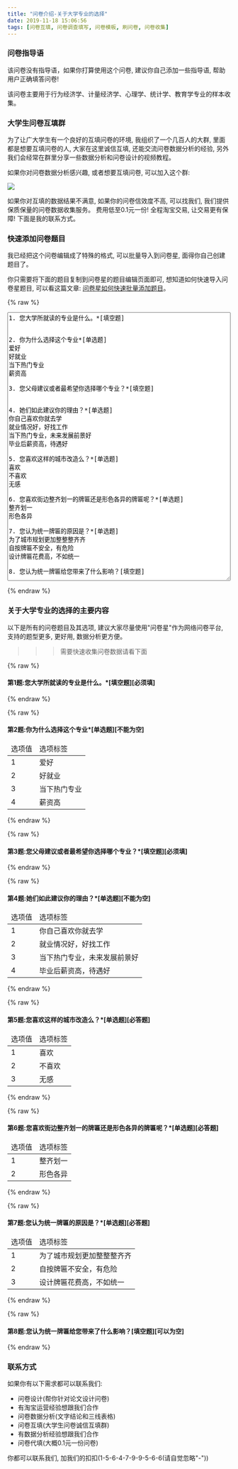```yaml
---
title: "问卷介绍-关于大学专业的选择"
date: 2019-11-18 15:06:56
tags: [问卷互填, 问卷调查填写, 问卷模板, 刷问卷, 问卷收集]
---
```


### 问卷指导语

该问卷没有指导语，如果你打算使用这个问卷, 建议你自己添加一些指导语, 帮助用户正确填答问卷!

该问卷主要用于行为经济学、计量经济学、心理学、统计学、教育学专业的样本收集。

<!-- more -->


### 大学生问卷互填群

为了让广大学生有一个良好的互填问卷的环境, 我组织了一个几百人的大群, 里面都是想要互填问卷的人, 大家在这里诚信互填, 
还能交流问卷数据分析的经验, 另外我们会经常在群里分享一些数据分析和问卷设计的视频教程。

如果你对问卷数据分析感兴趣, 或者想要互填问卷, 可以加入这个群:

<img src="/images/问卷互填群二维码.png">

如果你对互填的数据结果不满意, 如果你的问卷信效度不高, 可以找我们, 我们提供保质保量的问卷数据收集服务。 
费用低至0.1元一份! 全程淘宝交易, 让交易更有保障! 下面是我的联系方式。



### 快速添加问卷题目

我已经把这个问卷编辑成了特殊的格式, 可以批量导入到问卷星, 面得你自己创建题目了。

你只需要将下面的题目复制到问卷星的题目编辑页面即可, 想知道如何快速导入问卷星题目, 可以看这篇文章: [问卷星如何快速批量添加题目](https://mlln.cn/2019/06/01/%E9%97%AE%E5%8D%B7%E6%98%9F%E5%A6%82%E4%BD%95%E5%BF%AB%E9%80%9F%E6%B7%BB%E5%8A%A0%E6%89%B9%E9%87%8F%E9%A2%98%E7%9B%AE/index.html)。

{% raw %}
<textarea rows="40" style="width: 100%;">1. 您大学所就读的专业是什么。*[填空题]


2. 你为什么选择这个专业*[单选题]
爱好
好就业
当下热门专业
薪资高

3. 您父母建议或者最希望你选择哪个专业？*[填空题]


4. 她们如此建议你的理由？*[单选题]
你自己喜欢你就去学
就业情况好，好找工作
当下热门专业，未来发展前景好
毕业后薪资高，待遇好

5. 您喜欢这样的城市改造么？*[单选题]
喜欢
不喜欢
无感

6. 您喜欢街边整齐划一的牌匾还是形色各异的牌匾呢？*[单选题]
整齐划一
形色各异

7. 您认为统一牌匾的原因是？*[单选题]
为了城市规划更加整整整齐齐
自按牌匾不安全，有危险
设计牌匾花费高，不如统一

8. 您认为统一牌匾给您带来了什么影响？[填空题]
</textarea>
{% endraw %}

### 关于大学专业的选择的主要内容

以下是所有的问卷题目及其选项, 建议大家尽量使用"问卷星"作为网络问卷平台, 支持的题型更多, 更好用, 数据分析更方便。

>>> 需要快速收集问卷数据请看下面


{% raw %}
<div class="qitem">
<h4>第1题:您大学所就读的专业是什么。*[填空题][必须填]</h4>

</div>
{% endraw %}


{% raw %}
<div class="qitem">
<h4>第2题:你为什么选择这个专业*[单选题][不能为空]</h4>

<table class="table">
<thead>
<tr><td>选项值</td><td>选项标签</td></tr>
</thead>
<tbody>
<tr><td>1</td><td>爱好</td></tr>
<tr><td>2</td><td>好就业</td></tr>
<tr><td>3</td><td>当下热门专业</td></tr>
<tr><td>4</td><td>薪资高</td></tr>
</tbody>
</table>

</div>
{% endraw %}


{% raw %}
<div class="qitem">
<h4>第3题:您父母建议或者最希望你选择哪个专业？*[填空题][必须填]</h4>

</div>
{% endraw %}


{% raw %}
<div class="qitem">
<h4>第4题:她们如此建议你的理由？*[单选题][不能为空]</h4>

<table class="table">
<thead>
<tr><td>选项值</td><td>选项标签</td></tr>
</thead>
<tbody>
<tr><td>1</td><td>你自己喜欢你就去学</td></tr>
<tr><td>2</td><td>就业情况好，好找工作</td></tr>
<tr><td>3</td><td>当下热门专业，未来发展前景好</td></tr>
<tr><td>4</td><td>毕业后薪资高，待遇好</td></tr>
</tbody>
</table>

</div>
{% endraw %}


{% raw %}
<div class="qitem">
<h4>第5题:您喜欢这样的城市改造么？*[单选题][必答题]</h4>

<table class="table">
<thead>
<tr><td>选项值</td><td>选项标签</td></tr>
</thead>
<tbody>
<tr><td>1</td><td>喜欢</td></tr>
<tr><td>2</td><td>不喜欢</td></tr>
<tr><td>3</td><td>无感</td></tr>
</tbody>
</table>

</div>
{% endraw %}


{% raw %}
<div class="qitem">
<h4>第6题:您喜欢街边整齐划一的牌匾还是形色各异的牌匾呢？*[单选题][必答题]</h4>

<table class="table">
<thead>
<tr><td>选项值</td><td>选项标签</td></tr>
</thead>
<tbody>
<tr><td>1</td><td>整齐划一</td></tr>
<tr><td>2</td><td>形色各异</td></tr>
</tbody>
</table>

</div>
{% endraw %}


{% raw %}
<div class="qitem">
<h4>第7题:您认为统一牌匾的原因是？*[单选题][必答题]</h4>

<table class="table">
<thead>
<tr><td>选项值</td><td>选项标签</td></tr>
</thead>
<tbody>
<tr><td>1</td><td>为了城市规划更加整整整齐齐</td></tr>
<tr><td>2</td><td>自按牌匾不安全，有危险</td></tr>
<tr><td>3</td><td>设计牌匾花费高，不如统一</td></tr>
</tbody>
</table>

</div>
{% endraw %}


{% raw %}
<div class="qitem">
<h4>第8题:您认为统一牌匾给您带来了什么影响？[填空题][可以为空]</h4>

</div>
{% endraw %}



<!-- ---
title: 心理教育医学的问卷免费下载
date: 2019-05-23 08:59:15
tags: [问卷星, 问卷网, 问卷下载, 问卷互填, 问卷设计, 问卷模板, 毕业问卷, 问卷数据分析, 问卷代填, ]
--- -->

### 联系方式
 
如果你有以下需求都可以联系我们:

- 问卷设计(帮你针对论文设计问卷)
- 有淘宝运营经验想跟我们合作
- 问卷数据分析(文字结论和三线表格)
- 问卷互填(大学生问卷诚信互填群)
- 有数据分析经验想跟我们合作
- 问卷代填(大概0.1元一份问卷)

你都可以联系我们, 加我们的扣扣(1-5-6-4-7-9-9-5-6-6(请自觉忽略"-"))
